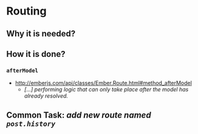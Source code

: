 # Routing

## Why it is needed?

## How it is done?

### `afterModel`

- http://emberjs.com/api/classes/Ember.Route.html#method_afterModel
  - _[...] performing logic that can only take place after the model has already resolved._

## Common Task: _add new route named `post.history`_